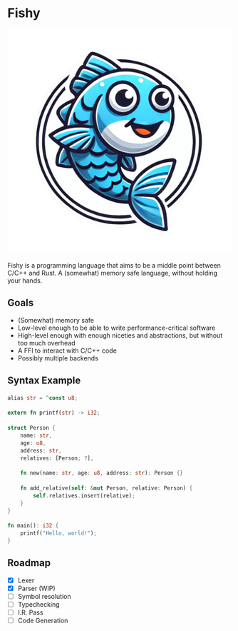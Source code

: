 # Fishy

![Fishy's logo](/asset/fishy.png)

Fishy is a programming language that aims to be a middle point between C/C++ and Rust. A (somewhat) memory safe language, without holding your hands.

## Goals

- (Somewhat) memory safe
- Low-level enough to be able to write performance-critical software
- High-level enough with enough niceties and abstractions, but without too much overhead
- A FFI to interact with C/C++ code
- Possibly multiple backends

## Syntax Example

```rs
alias str = ^const u8;

extern fn printf(str) -> i32;

struct Person {
    name: str,
    age: u8,
    address: str,
    relatives: [Person; ?],

    fn new(name: str, age: u8, address: str): Person {}

    fn add_relative(self: &mut Person, relative: Person) {
        self.relatives.insert(relative);
    }
}

fn main(): i32 {
    printf("Hello, world!");
}
```

## Roadmap

- [x] Lexer
- [x] Parser (WIP)
- [ ] Symbol resolution
- [ ] Typechecking
- [ ] I.R. Pass
- [ ] Code Generation
